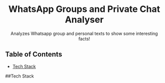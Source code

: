 <h1 align="center">WhatsApp Groups and Private Chat Analyser</h1>
<p align="center">
  Analyzes Whatsapp group and personal texts to show some interesting facts!
</p>

<!-- TABLE OF CONTENTS -->
## Table of Contents
* [Tech Stack](#tech-stack)


##Tech Stack
